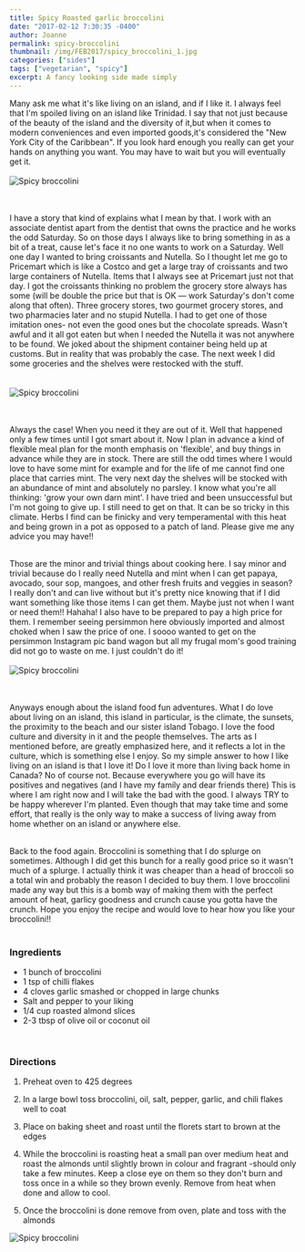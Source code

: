 ```yaml
---
title: Spicy Roasted garlic broccolini
date: "2017-02-12 7:30:35 -0400"
author: Joanne
permalink: spicy-broccolini
thumbnail: /img/FEB2017/spicy_broccolini_1.jpg
categories: ["sides"]
tags: ["vegetarian", "spicy"]
excerpt: A fancy looking side made simply
---
```


Many ask me what it's like living on an island, and if I like it.  I always feel that I'm spoiled living on an island like Trinidad.  I say that not just because of the beauty of the island and the diversity of it,but when it comes to modern conveniences and even imported goods,it's considered the "New York City of the Caribbean". If you look hard enough you really can get your hands on anything you want.  You may have to wait but you will eventually get it.
<br>
<br>
![Spicy broccolini](/img/FEB2017/spicy_broccolini_2.jpg)  
<br>
<br>

I have a story that kind of explains what I mean by that.  I work with an associate dentist apart from the dentist that owns the practice and he works the odd Saturday. So on those days I always like to bring something in as a bit of a treat, cause let's face it no one wants to work on a Saturday. Well one day I wanted to bring croissants and Nutella.  So I thought let me go to Pricemart which is like a Costco and get a large tray of croissants and two large containers of Nutella.  Items that I always see at Pricemart just not that day.  I got the croissants thinking no problem the grocery store always has some (will be double the price but that is OK &mdash; work Saturday's don't come along that often). Three grocery stores, two gourmet grocery stores, and two pharmacies later and no stupid Nutella.  I had to get one of those imitation ones- not even the good ones but the chocolate spreads.  Wasn't awful and it all got eaten but when I needed the Nutella it was not anywhere to be found. We joked about the shipment container being held up at customs. But in reality that was probably the case.  The next week I did some groceries and the shelves were restocked with the stuff.  
<br>
<br>
![Spicy broccolini](/img/FEB2017/spicy_broccolini_3.jpg)  
<br>
<br>

Always the case! When you need it they are out of it.  Well that happened only a few times until I got smart about it.  Now I plan in advance a kind of flexible meal plan for the month emphasis on 'flexible', and buy things in advance while they are in stock. There are still the odd times where I would love to have some mint for example and for the life of me cannot find one place that carries mint.  The very next day the shelves will be stocked with an abundance of mint and absolutely no parsley.  I know what you're all thinking: 'grow your own darn mint'.  I have tried and been unsuccessful but I'm not going to give up.  I still need to get on that. It can be so tricky in this climate. Herbs I find can be finicky and very temperamental with this heat and being grown in a pot as opposed to a patch of land.  Please give me any advice you may have!!
<br>
<br>

Those are the minor and trivial things about cooking here.  I say minor and trivial because do I really need Nutella and mint when I can get papaya, avocado, sour sop, mangoes, and other fresh fruits and veggies in season? I really don't and can live without but it's pretty nice knowing that if I did want something like those items I can get them. Maybe just not when I want or need them!! Hahaha! I also have to be prepared to pay a high price for them. I remember seeing persimmon here obviously imported and almost choked when I saw the price of one.  I soooo wanted to get on the persimmon Instagram pic band wagon but all my frugal mom's good training did not go to waste on me.  I just couldn't do it!
<br>
<br>
![Spicy broccolini](/img/FEB2017/spicy_broccolini_4.jpg)  
<br>
<br>

Anyways enough about the island food fun adventures. What I do love about living on an island, this  island in particular, is the climate, the sunsets, the proximity to the beach and our sister island Tobago.  I love the food culture and diversity in it and the people themselves.  The arts as I mentioned before, are greatly emphasized here, and it reflects a lot in the culture, which is something else I enjoy.  So my simple answer to how I like living on an island is that I love it! Do I love it more than living back home in Canada? No of course not.  Because everywhere you go will have its positives and negatives (and I have my family and dear friends there) This is where I am right now and I will take the bad with the good.  I always TRY to be happy wherever I'm planted.  Even though that may take time and some effort, that really is the only way to make a success of living away from home whether on an island or anywhere else.   
<br>

Back to the food again. Broccolini is something that I do splurge on sometimes.  Although I did get this bunch for a really good price so it wasn't much of a splurge. I actually think it was cheaper than a head of broccoli so a total win and probably the reason I decided to buy them. I love broccolini made any way but this is a bomb way of making them with the perfect amount of heat, garlicy goodness and crunch cause you gotta have the crunch.  Hope you enjoy the recipe and would love to hear how you like your broccolini!!
<br>
<br>

### Ingredients

* 1 bunch of broccolini
* 1 tsp of chilli flakes
* 4 cloves garlic smashed or chopped in large chunks
* Salt and pepper to your liking
* 1/4 cup roasted almond slices
* 2-3 tbsp of olive oil or coconut oil
<br>

### Directions

1. Preheat oven to 425 degrees

1. In a large bowl toss broccolini, oil, salt, pepper, garlic, and chili flakes well to coat

1. Place on baking sheet and roast until the florets start to brown at the edges

1. While the broccolini is roasting heat a small pan over medium heat and roast the almonds until slightly brown in colour and fragrant -should only take a few minutes.  Keep a close eye on them so they don't burn and toss once in a while so they brown evenly. Remove from heat when done and allow to cool.  

1. Once the broccolini is done remove from oven, plate and toss with the almonds  

![Spicy broccolini](/img/FEB2017/spicy_broccolini_5.jpg)
